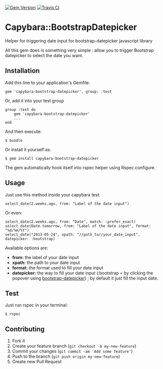 [![Gem Version](https://badge.fury.io/rb/capybara-bootstrap-datepicker.png)](http://badge.fury.io/rb/capybara-bootstrap-datepicker)
[![Travis CI](https://travis-ci.org/akarzim/capybara-bootstrap-datepicker.svg?branch=master)](https://travis-ci.org/akarzim/capybara-bootstrap-datepicker.svg?branch=master)

# Capybara::BootstrapDatepicker

Helper for triggering date input for bootstrap-datepicker javascript library

All this gem does is something very simple : allow you to trigger Bootstrap datepicker to select the date you want.

## Installation

Add this line to your application's Gemfile:

    gem 'capybara-bootstrap-datepicker', group: :test

Or, add it into your test group

    group :test do
        gem 'capybara-bootstrap-datepicker'
        ...
    end

And then execute:

    $ bundle

Or install it yourself as:

    $ gem install capybara-bootstrap-datepicker

The gem automatically hook itself into rspec helper using Rspec.configure.

## Usage

Just use this method inside your capybara test:

    select_date(2.weeks.ago, from: "Label of the date input")

Or even:

    select_date(2.weeks.ago, from: "Date", match: :prefer_exact)
    select_date(Date.tomorrow, from: "Label of the date input", format: "%d/%m/%Y")
    select_date("2013-05-24", xpath: "//path_to//your_date_input", datepicker: :bootstrap)

Available options are:
+ **from:** the label of your date input
+ **xpath:** the path to your date input
+ **format:** the format used to fill your date input
+ **datepicker:** the way to fill your date input (:bootstrap = by clicking the popover using [bootstrap-datepicker](https://github.com/eternicode/bootstrap-datepicker))
    ; by default it just fill the input date.

## Test

Just run rspec in your terminal:

    $ rspec

## Contributing

1. Fork it
2. Create your feature branch (`git checkout -b my-new-feature`)
3. Commit your changes (`git commit -am 'Add some feature'`)
4. Push to the branch (`git push origin my-new-feature`)
5. Create new Pull Request
